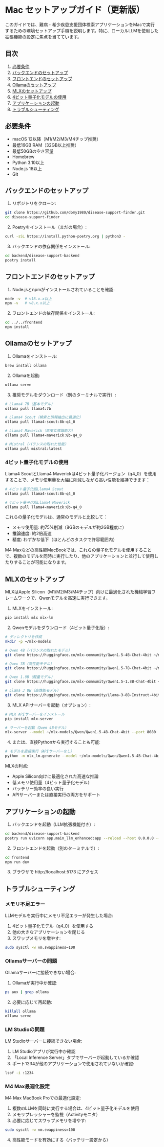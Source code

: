 # Mac セットアップガイド（更新版）

このガイドでは、難病・希少疾患支援団体検索アプリケーションをMacで実行するための環境セットアップ手順を説明します。特に、ローカルLLMを使用した拡張機能の設定に焦点を当てています。

## 目次

1. [必要条件](#必要条件)
2. [バックエンドのセットアップ](#バックエンドのセットアップ)
3. [フロントエンドのセットアップ](#フロントエンドのセットアップ)
4. [Ollamaのセットアップ](#ollamaのセットアップ)
5. [MLXのセットアップ](#mlxのセットアップ)
6. [4ビット量子化モデルの使用](#4ビット量子化モデルの使用)
7. [アプリケーションの起動](#アプリケーションの起動)
8. [トラブルシューティング](#トラブルシューティング)

## 必要条件

- macOS 12以降（M1/M2/M3/M4チップ推奨）
- 最低16GB RAM（32GB以上推奨）
- 最低50GBの空き容量
- Homebrew
- Python 3.10以上
- Node.js 18以上
- Git

## バックエンドのセットアップ

1. リポジトリをクローン:

```bash
git clone https://github.com/domy1980/disease-support-finder.git
cd disease-support-finder
```

2. Poetryをインストール（まだの場合）:

```bash
curl -sSL https://install.python-poetry.org | python3 -
```

3. バックエンドの依存関係をインストール:

```bash
cd backend/disease-support-backend
poetry install
```

## フロントエンドのセットアップ

1. Node.jsとnpmがインストールされていることを確認:

```bash
node -v  # v18.x.x以上
npm -v   # v8.x.x以上
```

2. フロントエンドの依存関係をインストール:

```bash
cd ../../frontend
npm install
```

## Ollamaのセットアップ

1. Ollamaをインストール:

```bash
brew install ollama
```

2. Ollamaを起動:

```bash
ollama serve
```

3. 推奨モデルをダウンロード（別のターミナルで実行）:

```bash
# Llama4 7B（基本モデル）
ollama pull llama4:7b

# Llama4 Scout（検索と情報抽出に最適化）
ollama pull llama4-scout:8b-q4_0

# Llama4 Maverick（高度な推論能力）
ollama pull llama4-maverick:8b-q4_0

# Mistral（バランスの取れた性能）
ollama pull mistral:latest
```

### 4ビット量子化モデルの使用

Llama4 ScoutとLlama4 Maverickは4ビット量子化バージョン（q4_0）を使用することで、メモリ使用量を大幅に削減しながら高い性能を維持できます：

```bash
# 4ビット量子化版Llama4 Scout
ollama pull llama4-scout:8b-q4_0

# 4ビット量子化版Llama4 Maverick
ollama pull llama4-maverick:8b-q4_0
```

これらの量子化モデルは、通常のモデルと比較して：
- メモリ使用量: 約75%削減（8GBのモデルが約2GB程度に）
- 推論速度: 約2倍高速
- 精度: わずかな低下（ほとんどのタスクで許容範囲内）

M4 Maxなどの高性能MacBookでは、これらの量子化モデルを使用することで、複数のモデルを同時に実行したり、他のアプリケーションと並行して使用したりすることが可能になります。

## MLXのセットアップ

MLXはApple Silicon（M1/M2/M3/M4チップ）向けに最適化された機械学習フレームワークで、Qwenモデルを高速に実行できます。

1. MLXをインストール:

```bash
pip install mlx mlx-lm
```

2. Qwenモデルをダウンロード（4ビット量子化版）:

```bash
# ディレクトリを作成
mkdir -p ~/mlx-models

# Qwen 4B（バランスの取れたモデル）
git clone https://huggingface.co/mlx-community/Qwen1.5-4B-Chat-4bit ~/mlx-models/Qwen/Qwen1.5-4B-Chat-4bit

# Qwen 7B（高性能モデル）
git clone https://huggingface.co/mlx-community/Qwen1.5-7B-Chat-4bit ~/mlx-models/Qwen/Qwen1.5-7B-Chat-4bit

# Qwen 1.8B（軽量モデル）
git clone https://huggingface.co/mlx-community/Qwen1.5-1.8B-Chat-4bit ~/mlx-models/Qwen/Qwen1.5-1.8B-Chat-4bit

# Llama 3 8B（高性能モデル）
git clone https://huggingface.co/mlx-community/Llama-3-8B-Instruct-4bit ~/mlx-models/mlx-community/Llama-3-8B-Instruct-4bit
```

3. MLX APIサーバーを起動（オプション）:

```bash
# MLX APIサーバーをインストール
pip install mlx-server

# サーバーを起動（Qwen 4Bモデル）
mlx-server --model ~/mlx-models/Qwen/Qwen1.5-4B-Chat-4bit --port 8080
```

4. または、直接Pythonから実行することも可能:

```bash
# モデルを直接実行（APIサーバーなし）
python -m mlx_lm.generate --model ~/mlx-models/Qwen/Qwen1.5-4B-Chat-4bit --prompt "こんにちは、元気ですか？"
```

MLXの利点:
- Apple Silicon向けに最適化された高速な推論
- 低メモリ使用量（4ビット量子化モデル）
- バッテリー効率の良い実行
- APIサーバーまたは直接実行の両方をサポート

## アプリケーションの起動

1. バックエンドを起動（LLM拡張機能付き）:

```bash
cd backend/disease-support-backend
poetry run uvicorn app.main_llm_enhanced:app --reload --host 0.0.0.0 --port 8001
```

2. フロントエンドを起動（別のターミナルで）:

```bash
cd frontend
npm run dev
```

3. ブラウザで http://localhost:5173 にアクセス

## トラブルシューティング

### メモリ不足エラー

LLMモデルを実行中にメモリ不足エラーが発生した場合:

1. 4ビット量子化モデル（q4_0）を使用する
2. 他の大きなアプリケーションを閉じる
3. スワップメモリを増やす:

```bash
sudo sysctl -w vm.swappiness=100
```

### Ollamaサーバーの問題

Ollamaサーバーに接続できない場合:

1. Ollamaが実行中か確認:

```bash
ps aux | grep ollama
```

2. 必要に応じて再起動:

```bash
killall ollama
ollama serve
```

### LM Studioの問題

LM Studioサーバーに接続できない場合:

1. LM Studioアプリが実行中か確認
2. 「Local Inference Server」タブでサーバーが起動しているか確認
3. ポート1234が他のアプリケーションで使用されていないか確認:

```bash
lsof -i :1234
```

### M4 Max最適化設定

M4 Max MacBook Proでの最適化設定:

1. 複数のLLMを同時に実行する場合は、4ビット量子化モデルを使用
2. メモリプレッシャーを監視（Activityモニタ）
3. 必要に応じてスワップメモリを増やす:

```bash
sudo sysctl -w vm.swappiness=100
```

4. 高性能モードを有効にする（バッテリー設定から）
